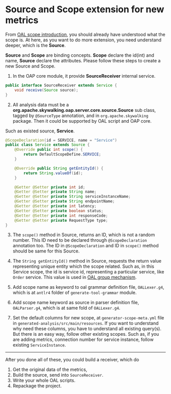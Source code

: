 # Source and Scope extension for new metrics
From [OAL scope introduction](../concepts-and-designs/oal.md#scope), you should already have understood what the scope is.
At here, as you want to do more extension, you need understand deeper, which is the **Source**. 

**Source** and **Scope** are binding concepts. **Scope** declare the id(int) and name, **Source** declare the attributes.
Please follow these steps to create a new Source and Scope.

1. In the OAP core module, it provide **SourceReceiver** internal service.
```java
public interface SourceReceiver extends Service {
    void receive(Source source);
}
```

2. All analysis data must be a **org.apache.skywalking.oap.server.core.source.Source** sub class,
tagged by `@SourceType` annotation, and in `org.apache.skywalking` package.
Then it could be supported by OAL script and OAP core.

Such as existed source, **Service**.
```java
@ScopeDeclaration(id = SERVICE, name = "Service")
public class Service extends Source {
    @Override public int scope() {
        return DefaultScopeDefine.SERVICE;
    }

    @Override public String getEntityId() {
        return String.valueOf(id);
    }

    @Getter @Setter private int id;
    @Getter @Setter private String name;
    @Getter @Setter private String serviceInstanceName;
    @Getter @Setter private String endpointName;
    @Getter @Setter private int latency;
    @Getter @Setter private boolean status;
    @Getter @Setter private int responseCode;
    @Getter @Setter private RequestType type;
}
```

3. The `scope()` method in Source, returns an ID, which is not a random number. This ID need to be declared through 
`@ScopeDeclaration` annotation too. The ID in `@ScopeDeclaration` and ID in `scope()` method should be same for this Source.

4. The `String getEntityId()` method in Source, requests the return value representing unique entity which the scope related. 
Such as,
in this Service scope, the id is service id, representing a particular service, like `Order` service.
This value is used in [OAL group mechanism](../concepts-and-designs/oal.md#group).

5. Add scope name as keyword to oal grammar definition file, `OALLexer.g4`, which is at `antlr4` folder of `generate-tool-grammar` module.

6. Add scope name keyword as source in parser definition file, `OALParser.g4`, which is at same fold of `OALLexer.g4`.

7. Set the default columns for new scope, at `generator-scope-meta.yml` file in `generated-analysis/src/main/resources`.
If you want to understand why need these columns, you have to understand all existing query(s). But there is an easy way, 
follow other existing scopes. Such as, if you are adding metrics, connection number for service instance, follow existing `ServiceInstance`. 

___
After you done all of these, you could build a receiver, which do
1. Get the original data of the metrics,
1. Build the source, send into `SourceReceiver`.
1. Write your whole OAL scripts.
1. Repackage the project.
